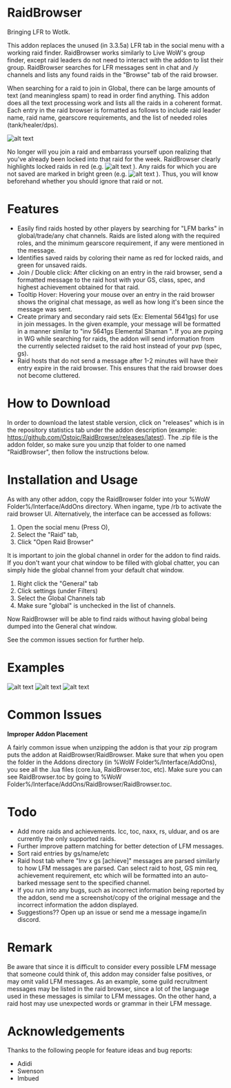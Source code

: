 # RaidBrowser
Bringing LFR to Wotlk.

This addon replaces the unused (in 3.3.5a) LFR tab in the social menu with a working raid finder. RaidBrowser works similarly to Live WoW's group finder, except raid leaders do not need to interact with the addon to list their group. RaidBrowser searches for LFR messages sent in chat and /y channels and lists any found raids in the "Browse" tab of the raid browser. 

When searching for a raid to join in Global, there can be large amounts of text (and meaningless spam) to read in order find anything. This addon does all the text processing work and lists all the raids in a coherent format. Each entry in the raid browser is formatted as follows to include raid leader name, raid name, gearscore requirements, and the list of needed roles (tank/healer/dps).

![alt text](https://i.imgur.com/6aqE1TD.png)

No longer will you join a raid and embarrass yourself upon realizing that you've already been locked into that raid for the week. RaidBrowser clearly highlights locked raids in red (e.g. ![alt text](https://i.imgur.com/hvTL7s8.png) ). Any raids for which you are not saved are marked in bright green (e.g. ![alt text](https://i.imgur.com/5SkqcwA.png) ). Thus, you will know beforehand whether you should ignore that raid or not.

# Features

- Easily find raids hosted by other players by searching for "LFM barks" in global/trade/any chat channels. Raids are listed along with the required roles, and the minimum gearscore requirement, if any were mentioned in the message.
- Identifies saved raids by coloring their name as red for locked raids, and green for unsaved raids.
- Join / Double click: After clicking on an entry in the raid browser, send a formatted message to the raid host with your GS, class, spec, and highest achievement obtained for that raid.
- Tooltip Hover: Hovering your mouse over an entry in the raid browser shows the original chat message, as well as how long it's been since the message was sent.
- Create primary and secondary raid sets (Ex: Elemental 5641gs) for use in join messages. In the given example, your message will be formatted in a manner similar to "inv 5641gs Elemental Shaman <possible achievement link>". If you are pvping in WG while searching for raids, the addon will send information from the currently selected raidset to the raid host instead of your pvp (spec, gs).
- Raid hosts that do not send a message after 1-2 minutes will have their entry expire in the raid browser. This ensures that the raid browser does not become cluttered.
  
# How to Download

In order to download the latest stable version, click on "releases" which is in the repository statistics tab under the addon description (example: https://github.com/Ostoic/RaidBrowser/releases/latest). The .zip file is the addon folder, so make sure you unzip that folder to one named "RaidBrowser", then follow the instructions below.

# Installation and Usage
As with any other addon, copy the RaidBrowser folder into your %WoW Folder%/Interface/AddOns directory. 
When ingame, type /rb to activate the raid browser UI. Alternatively, the interface can be accessed as follows:
1. Open the social menu (Press O),
2. Select the "Raid" tab,
3. Click "Open Raid Browser"

It is important to join the global channel in order for the addon to find raids. If you don't want your chat window to be filled with global chatter, you can simply hide the global channel from your default chat window. 

1. Right click the "General" tab
2. Click settings (under Filters)
3. Select the Global Channels tab
4. Make sure "global" is unchecked in the list of channels.

Now RaidBrowser will be able to find raids without having global being dumped into the General chat window.

See the common issues section for further help.

# Examples 
![alt text](https://i.imgur.com/dR7MIUf.png)
![alt text](https://i.imgur.com/qkVS07w.png)
![alt text](https://i.imgur.com/GvEgQSJ.gif)

# Common Issues
**Improper Addon Placement**

A fairly common issue when unzipping the addon is that your zip program puts the addon at RaidBrowser/RaidBrowser. Make sure that when you open the folder in the Addons directory (in %WoW Folder%/Interface/AddOns), you see all the .lua files (core.lua, RaidBrowser.toc, etc). Make sure you can see RaidBrowser.toc by going to %WoW Folder%/Interface/AddOns/RaidBrowser/RaidBrowser.toc.

# Todo
- Add more raids and achievements. Icc, toc, naxx, rs, ulduar, and os are currently the only supported raids.
- Further improve pattern matching for better detection of LFM messages.
- Sort raid entries by gs/name/etc
- Raid host tab where "Inv x gs [achieve]" messages are parsed similarly to how LFM messages are parsed. Can select raid to host, GS min req, achievement requirement, etc which will be formatted into an auto-barked message sent to the specified channel.
- If you run into any bugs, such as incorrect information being reported by the addon, send me a screenshot/copy of the original message and the incorrect information the addon displayed.
- Suggestions?? Open up an issue or send me a message ingame/in discord.

# Remark

Be aware that since it is difficult to consider every possible LFM message that someone could think of, this addon may consider false 
positives, or may omit valid LFM messages. As an example, some guild recruitment messages may be listed in the raid browser, since a lot of the language used in these messages is similar to LFM messages. On the other hand, a raid host may use unexpected words or grammar in their LFM message.

# Acknowledgements
Thanks to the following people for feature ideas and bug reports:
- Adidi
- Swenson
- Imbued


